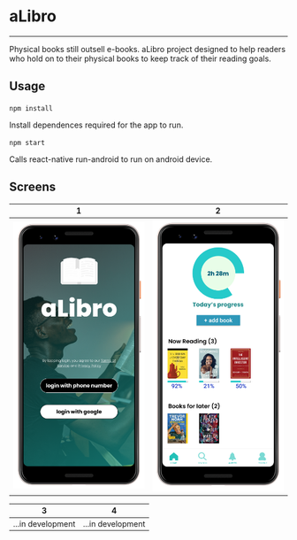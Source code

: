 # aLibro
---

Physical books still outsell e-books. aLibro project designed to help readers who hold on to their physical books to keep track of their reading goals.

## Usage

`npm install`

Install dependences required for the app to run.

`npm start`

Calls react-native run-android to run on android device.

## Screens
1                          |  2
:-------------------------:|:-------------------------:
![](documents/landing.png) |  ![](documents/dashboard.png)

3                          |  4
:-------------------------:|:-------------------------:
...in development             | ...in development
